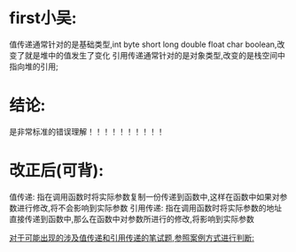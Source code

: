 # first小吴:
  值传递通常针对的是基础类型,int byte short long double float char boolean,改变了就是堆中的值发生了变化
  引用传递通常针对的是对象类型,改变的是栈空间中指向堆的引用;

# 结论:
  是非常标准的错误理解！！！！！！！！！！

# 改正后(可背):
  值传递: 指在调用函数时将实际参数复制一份传递到函数中,这样在函数中如果对参数进行修改,将不会影响到实际参数
  引用传递: 指在调用函数时将实际参数的地址直接传递到函数中,那么在函数中对参数所进行的修改,将影响到实际参数 

  [对于可能出现的涉及值传递和引用传递的笔试题,参照案例方式进行判断:](/src/main/java/forQuote/ForQuote.java)
